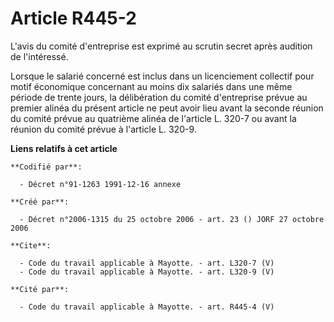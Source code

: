 # Article R445-2

L'avis du comité d'entreprise est exprimé au scrutin secret après audition de l'intéressé. 

Lorsque le salarié concerné est inclus dans un licenciement collectif pour motif économique concernant au moins dix salariés
dans une même période de trente jours, la délibération du comité d'entreprise prévue au premier alinéa du présent article ne
peut avoir lieu avant la seconde réunion du comité prévue au quatrième alinéa de l'article L. 320-7 ou avant la réunion du
comité prévue à l'article L. 320-9.

**Liens relatifs à cet article**

	**Codifié par**:

	  - Décret n°91-1263 1991-12-16 annexe

	**Créé par**:

	  - Décret n°2006-1315 du 25 octobre 2006 - art. 23 () JORF 27 octobre 2006

	**Cite**:

	  - Code du travail applicable à Mayotte. - art. L320-7 (V)
	  - Code du travail applicable à Mayotte. - art. L320-9 (V)

	**Cité par**:

	  - Code du travail applicable à Mayotte. - art. R445-4 (V)
